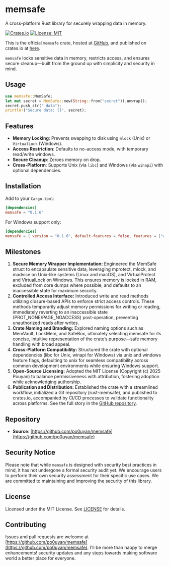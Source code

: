 # memsafe
A cross-platform Rust library for securely wrapping data in memory.

[![Crates.io](https://img.shields.io/crates/v/memsafe.svg)](https://crates.io/crates/memsafe)
[![License: MIT](https://img.shields.io/badge/License-MIT-yellow.svg)](https://opensource.org/licenses/MIT)

This is the official `memsafe` crate, hosted at [GitHub](https://github.com/po0uyan/memsafe), and published on crates.io at [here](https://crates.io/crates/memsafe).

`memsafe` locks sensitive data in memory, restricts access, and ensures secure cleanup—built from the ground up with simplicity and security in mind.

## Usage
```rust
use memsafe::MemSafe;
let mut secret = MemSafe::new(String::from("secret")).unwrap();
secret.push_str(" data");
println!("Secure data: {}", secret);
```
## Features
- **Memory Locking**: Prevents swapping to disk using `mlock` (Unix) or `VirtualLock` (Windows).
- **Access Restriction**: Defaults to no-access mode, with temporary read/write windows.
- **Secure Cleanup**: Zeroes memory on drop.
- **Cross-Platform**: Supports Unix (via `libc`) and Windows (via `winapi`) with optional dependencies.

## Installation
Add to your `Cargo.toml`:
```toml
[dependencies]
memsafe = "0.1.6"
```

For Windows support only:
```toml
[dependencies]
memsafe = { version = "0.1.6", default-features = false, features = ["windows"] }
```

## Milestones
1. **Secure Memory Wrapper Implementation:** Engineered the MemSafe struct to encapsulate sensitive data, leveraging mprotect, mlock, and madvise on Unix-like systems (Linux and macOS), and VirtualProtect and VirtualLock on Windows. This ensures memory is locked in RAM, excluded from core dumps where possible, and defaults to an inaccessible state for maximum security.
2. **Controlled Access Interface:** Introduced write and read methods utilizing closure-based APIs to enforce strict access controls. These methods temporarily adjust memory permissions for writing or reading, immediately reverting to an inaccessible state (PROT_NONE/PAGE_NOACCESS) post-operation, preventing unauthorized reads after writes.
3. **Crate Naming and Branding:** Explored naming options such as MemVault, LockMem, and SafeBox, ultimately selecting memsafe for its concise, intuitive representation of the crate’s purpose—safe memory handling with broad appeal.
4. **Cross-Platform Compatibility:** Structured the crate with optional dependencies (libc for Unix, winapi for Windows) via unix and windows feature flags, defaulting to unix for seamless compatibility across common development environments while ensuring Windows support.
5. **Open-Source Licensing:** Adopted the MIT License (Copyright (c) 2025 Pouyan) to balance permissiveness with attribution, fostering adoption while acknowledging authorship.
6. **Publication and Distribution:** Established the crate with a streamlined workflow, initialized a Git repository (rust-memsafe), and published to crates.io, accompanied by CI/CD processes to validate functionality across platforms.
   See the full story in the [GitHub repository](https://github.com/po0uyan/memsafe).

## Repository
- **Source**: [https://github.com/po0uyan/memsafe](https://github.com/po0uyan/memsafe)

## Security Notice
Please note that while `memsafe` is designed with security best practices in mind, it has not undergone a formal security audit yet. We encourage users to perform their own security assessment for their specific use cases. We are committed to maintaining and improving the security of this library.

## License
Licensed under the MIT License. See [LICENSE](LICENSE) for details.

## Contributing
Issues and pull requests are welcome at [https://github.com/po0uyan/memsafe](https://github.com/po0uyan/memsafe).
I'll be more than happy to merge enhancements! security updates and any steps towards making software world a better place for everyone.



